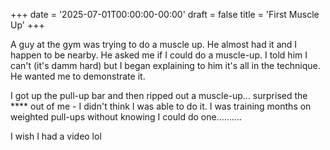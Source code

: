 +++
date = '2025-07-01T00:00:00-00:00'
draft = false
title = 'First Muscle Up'
+++

A guy at the gym was trying to do a muscle up. He almost had it and I happen to be nearby.
He asked me if I could do a muscle-up. I told him I can't (it's damm hard) but I began explaining to him it's all in the technique.
He wanted me to demonstrate it.

I got up the pull-up bar and then ripped out a muscle-up... surprised the **** out of me -
I didn't think I was able to do it. I was training months on weighted pull-ups without knowing I could do one..........

I wish I had a video lol
